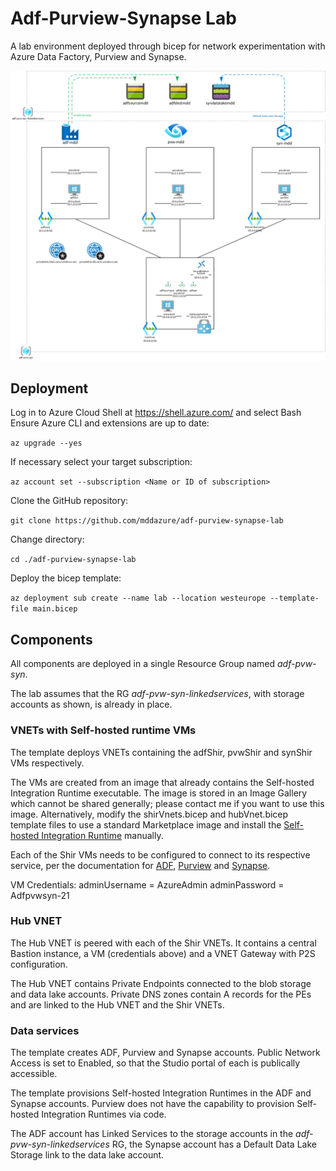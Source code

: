 # Adf-Purview-Synapse Lab

A lab environment deployed through bicep for network experimentation with Azure Data Factory, Purview and Synapse.

![image](images/adf-pvw-syn-lab.png)

## Deployment
Log in to Azure Cloud Shell at https://shell.azure.com/ and select Bash
Ensure Azure CLI and extensions are up to date:
  
`az upgrade --yes`
  
If necessary select your target subscription:
  
`az account set --subscription <Name or ID of subscription>`
  
Clone the  GitHub repository:
  
`git clone https://github.com/mddazure/adf-purview-synapse-lab`
  
Change directory:
  
`cd ./adf-purview-synapse-lab`

Deploy the bicep template:

`az deployment sub create --name lab --location westeurope --template-file main.bicep`


## Components

All components are deployed in a single Resource Group named *adf-pvw-syn*.

The lab assumes that the RG *adf-pvw-syn-linkedservices*, with storage accounts as shown, is already in place.

### VNETs with Self-hosted runtime VMs
The template deploys VNETs containing the adfShir, pvwShir and synShir VMs respectively. 

The VMs are created from an image that already contains the Self-hosted Integration Runtime executable. The image is stored in an Image Gallery which cannot be shared generally; please contact me if you want to use this image. Alternatively, modify the shirVnets.bicep and hubVnet.bicep template files to use a standard Marketplace image and install the [Self-hosted Integration Runtime](https://www.microsoft.com/en-us/download/details.aspx?id=39717) manually.

Each of the Shir VMs needs to be configured to connect to its respective service, per the documentation for [ADF](https://docs.microsoft.com/en-us/azure/data-factory/create-self-hosted-integration-runtime?tabs=data-factory#create-a-self-hosted-ir-via-ui), [Purview](https://docs.microsoft.com/en-us/azure/purview/manage-integration-runtimes) and [Synapse]().

VM Credentials:
adminUsername = AzureAdmin
adminPassword = Adfpvwsyn-21

### Hub VNET
The Hub VNET is peered with each of the Shir VNETs. It contains a central Bastion instance, a VM (credentials above) and a VNET Gateway with P2S configuration.

The Hub VNET contains Private Endpoints connected to the blob storage and data lake accounts. Private DNS zones contain A records for the PEs and are linked to the Hub VNET and the Shir VNETs. 

### Data services
The template creates ADF, Purview and Synapse accounts. Public Network Access is set to Enabled, so that the Studio portal of each is publically accessible.

The template provisions Self-hosted Integration Runtimes in the ADF and Synapse accounts. Purview does not have the capability to provision Self-hosted Integration Runtimes via code.

The ADF account has Linked Services to the storage accounts in the *adf-pvw-syn-linkedservices* RG, the Synapse account has a Default Data Lake Storage link to the data lake account.







